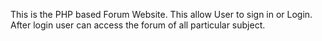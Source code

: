 This is the PHP based Forum Website.
This allow User to sign in or Login.
After login user can access the forum of all particular subject.
